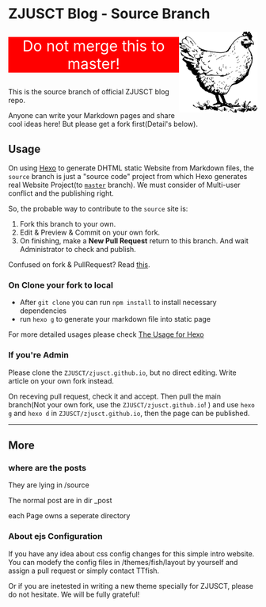 # ZJUSCT Blog - Source Branch

<img align="right" width="159px" src="https://raw.githubusercontent.com/fish98/fish98.github.io/master/2018/05/17/stack/thumbnail.png">

<p style="color:white;font-size:30px;text-align:center;background-color:red;">Do not merge this to master!</p>

This is the source branch of official ZJUSCT blog repo.

Anyone can write your Markdown pages and share cool ideas here! But please get a fork first(Detail's below).

## Usage

On using [Hexo](https://hexo.io/) to generate DHTML static Website from Markdown files, the `source` branch is just a "source code" project from which Hexo generates real Website Project(to [`master`](https://github.com/ZJUSCT/ZJUSCT.github.io/tree/master) branch). We must consider of Multi-user conflict and the publishing right.

So, the probable way to contribute to the `source` site is:

1. Fork this branch to your own.
2. Edit & Preview & Commit on your own fork.
3. On finishing, make a **New Pull Request** return to this branch. And wait Administrator to check and publish.

Confused on fork & PullRequest? Read [this](https://www.cnblogs.com/patchouli/p/6511251.html).

### On Clone your fork to local

+ After `git clone` you can run `npm install` to install necessary dependencies
+ run `hexo g` to generate your markdown file into static page

For more detailed usages please check [The Usage for Hexo](https://hexo.io/zh-cn/docs/index.html)

### If you're Admin

Please clone the `ZJUSCT/zjusct.github.io`, but no direct editing. Write article on your own fork instead.

On receving pull request, check it and accept. Then pull the main branch(Not your own fork, use the `ZJUSCT/zjusct.github.io`! ) and use `hexo g` and `hexo d` in `ZJUSCT/zjusct.github.io`, then the page can be published.

---

## More

### where are the posts

They are lying in /source

The normal post are in dir _post

each Page owns a seperate directory

### About ejs Configuration

If you have any idea about css config changes for this simple intro website. You can modefy the config files in /themes/fish/layout by yourself and assign a pull request or simply contact TTfish.

Or if you are inetested in writing a new theme specially for ZJUSCT, please do not hesitate. We will be fully grateful!
